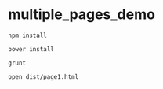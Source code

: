 multiple_pages_demo
====================

`npm install`

`bower install`

`grunt`

`open dist/page1.html`
